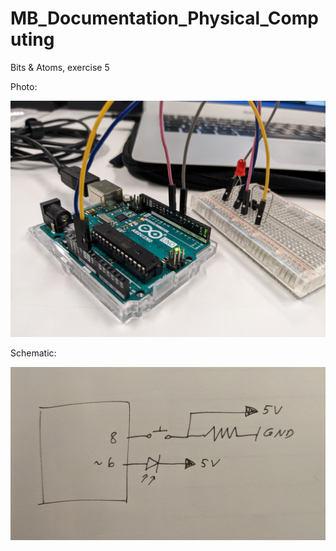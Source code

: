 # MB_Documentation_Physical_Computing

Bits & Atoms, exercise 5

Photo:

![Bits_Atoms_5_1](images/Bits_Atoms_5_1.jpeg)

Schematic:

![Bits_Atoms_5_2](images/Bits_Atoms_5_2.jpeg)
